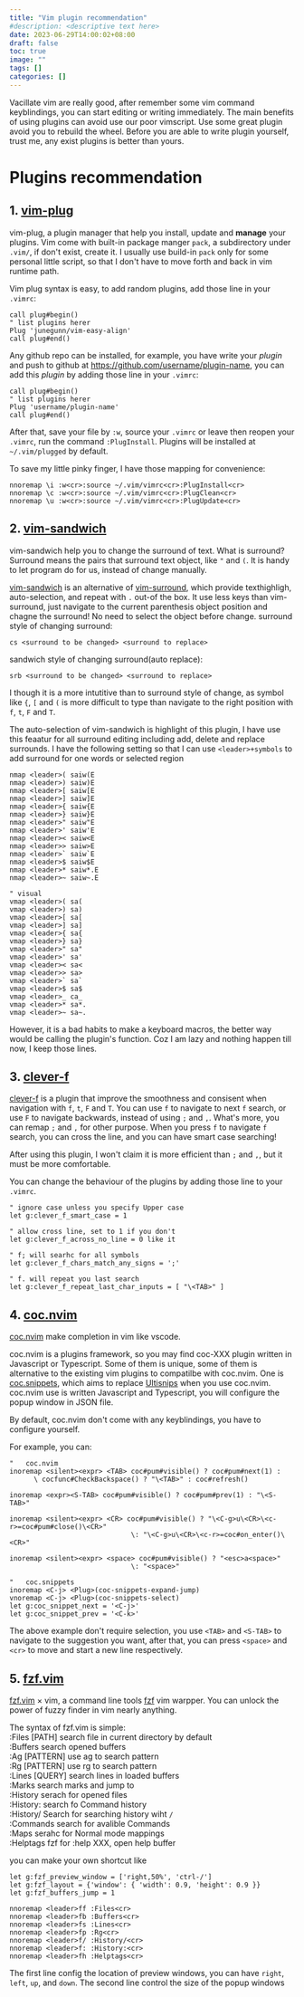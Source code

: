 ```yaml
---
title: "Vim plugin recommendation"
#description: <descriptive text here>
date: 2023-06-29T14:00:02+08:00
draft: false
toc: true
image: ""
tags: []
categories: []
---
```


Vacillate vim are really good, after remember some vim command keyblindings, you can start editing or writing immediately. The main benefits of using plugins can avoid use our poor vimscript. Use some great plugin avoid you to rebuild the wheel. Before you are able to write plugin yourself, trust me, any exist plugins is better than yours. 

# Plugins recommendation
## 1. [vim-plug](https://github.com/junegunn/vim-plug)
vim-plug, a plugin manager that help you install, update and **manage** your plugins. Vim come with built-in package manger `pack`, a subdirectory under `.vim/`, if don't exist, create it. I usually use build-in `pack` only for some personal little script, so that I don't have to move forth and back in vim runtime path. 

Vim plug syntax is easy, to add random plugins, add those line in your `.vimrc`:
```
call plug#begin()
" list plugins herer
Plug 'junegunn/vim-easy-align'
call plug#end()
```
Any github repo can be installed, for example, you have write your *plugin* and push to github at https://github.com/username/plugin-name, you can add this *plugin* by adding those line in your `.vimrc`:
```
call plug#begin()
" list plugins herer
Plug 'username/plugin-name'
call plug#end()
```
After that, save your file by `:w`, source your `.vimrc` or leave then reopen your `.vimrc`, run the command `:PlugInstall`. Plugins will be installed at `~/.vim/plugged` by default.

To save my little pinky finger, I have those mapping for convenience:
```
nnoremap \i :w<cr>:source ~/.vim/vimrc<cr>:PlugInstall<cr>
nnoremap \c :w<cr>:source ~/.vim/vimrc<cr>:PlugClean<cr>
nnoremap \u :w<cr>:source ~/.vim/vimrc<cr>:PlugUpdate<cr>
```

## 2. [vim-sandwich](https://github.com/machakann/vim-sandwich)
vim-sandwich help you to change the surround of text. What is surround? Surround means the pairs that surround text object, like `"` and `(`. It is handy to let program do for us, instead of change manually.

[vim-sandwich](https://github.com/machakann/vim-sandwich) is an alternative of [vim-surround](https://github.com/tpope/vim-surround), which provide texthighligh, auto-selection, and repeat with `.` out-of the box. It use less keys than vim-surround, just navigate to the current parenthesis object position and chagne the surround! No need to select the object before change.
surround style of changing surround:
```
cs <surround to be changed> <surround to replace>
```

sandwich style of changing surround(auto replace):
```
srb <surround to be changed> <surround to replace>
```
I though it is a more intutitive than to surround style of change, as symbol like `{`, `[` and `(` is more difficult to type than navigate to the right position with `f`, `t`, `F` and `T`.

The auto-selection of vim-sandwich is highlight of this plugin, I have use this feaatur for all surround editing including add, delete and replace surrounds. I have the following setting so that I can use `<leader>+symbols` to add surround for one words or selected region 
```
nmap <leader>( saiw(E
nmap <leader>) saiw)E
nmap <leader>[ saiw[E
nmap <leader>] saiw]E
nmap <leader>{ saiw{E
nmap <leader>} saiw}E
nmap <leader>" saiw"E
nmap <leader>' saiw'E
nmap <leader>< saiw<E
nmap <leader>> saiw>E
nmap <leader>` saiw`E
nmap <leader>$ saiw$E
nmap <leader>* saiw*.E
nmap <leader>~ saiw~.E

" visual
vmap <leader>( sa(
vmap <leader>) sa)
vmap <leader>[ sa[
vmap <leader>] sa]
vmap <leader>{ sa{
vmap <leader>} sa}
vmap <leader>" sa"
vmap <leader>' sa'
vmap <leader>< sa<
vmap <leader>> sa>
vmap <leader>` sa`
vmap <leader>$ sa$
vmap <leader>_ ca_
vmap <leader>* sa*.
vmap <leader>~ sa~.
```
However, it is a bad habits to make a keyboard macros, the better way would be calling the plugin's function. Coz I am lazy and nothing happen till now, I keep those lines.
<!--
add git to show
-->

## 3. [clever-f](https://github.com/rhysd/clever-f.vim) 
[clever-f](https://github.com/rhysd/clever-f.vim) is a plugin that improve the smoothness and consisent when navigation with `f`, `t`, `F` and `T`. You can use `f` to navigate to next `f` search, or use `F` to navigate backwards, instead of using `;` and `,`. What's more, you can remap `;` and `,` for other purpose. When you press `f` to navigate `f` search, you can cross the line, and you can have smart case searching! 

After using this plugin, I won't claim it is more efficient than `;` and `,`, but it must be more comfortable.

You can change the behaviour of the plugins by adding those line to your `.vimrc`.
```
" ignore case unless you specify Upper case 
let g:clever_f_smart_case = 1  

" allow cross line, set to 1 if you don't 
let g:clever_f_across_no_line = 0 like it

" f; will searhc for all symbols
let g:clever_f_chars_match_any_signs = ';' 

" f. will repeat you last search
let g:clever_f_repeat_last_char_inputs = [ "\<TAB>" ]
```

<!--
TODO add a gif to show f; and f t T F
-->

## 4. [coc.nvim](https://github.com/neoclide/coc.nvim)
[coc.nvim](https://github.com/neoclide/coc.nvim) make completion in vim like vscode.

coc.nvim is a plugins framework, so you may find coc-XXX plugin written in Javascript or Typescript. Some of them is unique, some of them is alternative to the existing vim plugins to compatilbe with coc.nvim. One is [coc.snippets](https://github.com/neoclide/coc-snippets), which aims to replace [Ultisnips](https://github.com/SirVer/ultisnips) when you use coc.nvim. coc.nvim use is written Javascript and Typescript, you will configure the popup window in JSON file.

By default, coc.nvim don't come with any keyblindings, you have to configure yourself.

For example, you can:

```
"   coc.nvim
inoremap <silent><expr> <TAB> coc#pum#visible() ? coc#pum#next(1) : 
      \ cocfunc#CheckBackspace() ? "\<TAB>" : coc#refresh()

inoremap <expr><S-TAB> coc#pum#visible() ? coc#pum#prev(1) : "\<S-TAB>"

inoremap <silent><expr> <CR> coc#pum#visible() ? "\<C-g>u\<CR>\<c-r>=coc#pum#close()\<CR>" 
                              \: "\<C-g>u\<CR>\<c-r>=coc#on_enter()\<CR>"

inoremap <silent><expr> <space> coc#pum#visible() ? "<esc>a<space>" 
                              \: "<space>"

"   coc.snippets
inoremap <C-j> <Plug>(coc-snippets-expand-jump)
vnoremap <C-j> <Plug>(coc-snippets-select)
let g:coc_snippet_next = '<C-j>'
let g:coc_snippet_prev = '<C-k>'
```

The above example don't require selection, you use `<TAB>` and `<S-TAB>` to navigate to the suggestion you want, after that, you can press `<space>` and `<cr>` to move and start a new line respectively.

## 5. [fzf.vim](https://github.com/junegunn/fzf.vim)
[fzf.vim](https://github.com/junegunn/fzf.vim) $\times$  vim, a command line tools [fzf](https://github.com/junegunn/fzf) vim warpper. You can unlock the power of fuzzy finder in vim nearly anything.

The syntax of fzf.vim is simple:<br>
:Files [PATH] 	search file in current directory by default <br>
:Buffers 	search opened buffers <br>
:Ag [PATTERN] 	use ag to search pattern <br>
:Rg [PATTERN] 	use rg to search pattern <br>
:Lines [QUERY] 	search lines in loaded buffers <br>
:Marks 	search marks and jump to <br>
:History 	serach for opened files <br> 
:History: 	search fo Command history <br> 
:History/ 	Search for searching history wiht `/` <br> 
:Commands 	search for avalible Commands <br> 
:Maps 	serahc for Normal mode mappings <br> 
:Helptags 	fzf for :help XXX, open help buffer <br> 

you can make your own shortcut like
```
let g:fzf_preview_window = ['right,50%', 'ctrl-/']
let g:fzf_layout = {'window': { 'width': 0.9, 'height': 0.9 }}
let g:fzf_buffers_jump = 1

nnoremap <leader>ff :Files<cr>
nnoremap <leader>fb :Buffers<cr>
nnoremap <leader>fs :Lines<cr>
nnoremap <leader>fp :Rg<cr>
nnoremap <leader>f/ :History/<cr>
nnoremap <leader>f: :History:<cr>
nnoremap <leader>fh :Helptags<cr>
```
The first line config the location of preview windows, you can have `right`, `left`, `up`, and `down`. The second line control the size of the popup windows

<!--
TODO intro bat also to config the color scheme.
-->

